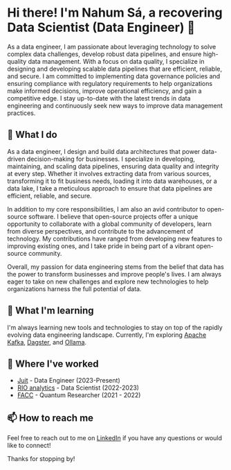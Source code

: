 # Hi there! I'm Nahum Sá, a recovering Data Scientist (Data Engineer) 👋

As a data engineer, I am passionate about leveraging technology to solve complex data challenges, develop robust data pipelines, and ensure high-quality data management. With a focus on data quality, I specialize in designing and developing scalable data pipelines that are efficient, reliable, and secure. I am committed to implementing data governance policies and ensuring compliance with regulatory requirements to help organizations make informed decisions, improve operational efficiency, and gain a competitive edge. I stay up-to-date with the latest trends in data engineering and continuously seek new ways to improve data management practices.

## 🔭 What I do

As a data engineer, I design and build data architectures that power data-driven decision-making for businesses. I specialize in developing, maintaining, and scaling data pipelines, ensuring data quality and integrity at every step. Whether it involves extracting data from various sources, transforming it to fit business needs, loading it into data warehouses, or a data lake, I take a meticulous approach to ensure that data pipelines are efficient, reliable, and secure.

In addition to my core responsibilities, I am also an avid contributor to open-source software. I believe that open-source projects offer a unique opportunity to collaborate with a global community of developers, learn from diverse perspectives, and contribute to the advancement of technology. My contributions have ranged from developing new features to improving existing ones, and I take pride in being part of a vibrant open-source community.

Overall, my passion for data engineering stems from the belief that data has the power to transform businesses and improve people's lives. I am always eager to take on new challenges and explore new technologies to help organizations harness the full potential of data.

## 🌱 What I'm learning

I'm always learning new tools and technologies to stay on top of the rapidly evolving data engineering landscape. Currently, I'm exploring [Apache Kafka](https://kafka.apache.org/), [Dagster](https://dagster.io/), and [Ollama](https://ollama.com/).

## 💼 Where I've worked

- [Juit](https://juit.io/) - Data Engineer (2023-Present)
- [RIO analytics](https://rioanalytics.com.br/) - Data Scientist (2022-2023)
- [FACC](https://www.facc10.org.br/) - Quantum Researcher (2021 - 2022)

## 📫 How to reach me

Feel free to reach out to me on [LinkedIn](https://www.linkedin.com/in/nahumsa/) if you have any questions or would like to connect!


Thanks for stopping by!
